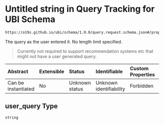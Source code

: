 # Untitled string in Query Tracking for UBI Schema

```txt
https://o19s.github.io/ubi/schema/1.0.0/query.request.schema.json#/properties/user_query
```

The query as the user entered it.  No length limit specified.

> Currently not required to support recommendation systems etc that might not have a user generated query.

| Abstract            | Extensible | Status         | Identifiable            | Custom Properties | Additional Properties | Access Restrictions | Defined In                                                                                      |
| :------------------ | :--------- | :------------- | :---------------------- | :---------------- | :-------------------- | :------------------ | :---------------------------------------------------------------------------------------------- |
| Can be instantiated | No         | Unknown status | Unknown identifiability | Forbidden         | Allowed               | none                | [query.request.schema.json\*](../../out/1.0.0/query.request.schema.json "open original schema") |

## user\_query Type

`string`

